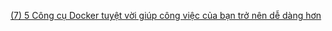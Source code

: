 
[(7) 5 Công cụ Docker tuyệt vời giúp công việc của bạn trở nên dễ dàng hơn](https://viblo.asia/p/5-cong-cu-docker-tuyet-voi-giup-cong-viec-cua-ban-tro-nen-de-dang-hon-pgjLNKNPV32?fbclid=IwY2xjawG48XZleHRuA2FlbQIxMQABHRfXYfemhIIG7wvvxNOm3AKUzJqsjrtvu7YSUMH0PKLlm1110fU4xph7Pg_aem_ph4rC9Ule70FOZefM1FzUw)


